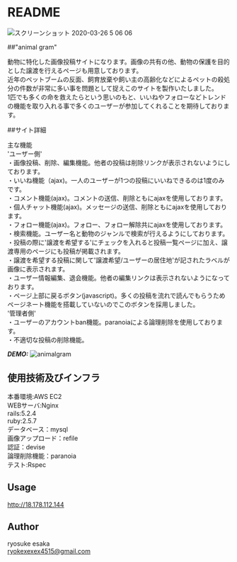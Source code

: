 # README
![スクリーンショット 2020-03-26 5 06 06](https://user-images.githubusercontent.com/58371270/77803759-42352680-70c1-11ea-9efa-8223c8be973c.png)


##"animal gram"

動物に特化した画像投稿サイトになります。画像の共有の他、動物の保護を目的とした譲渡を行えるページも用意しております。<br>
近年のペットブームの反面、飼育放棄や飼い主の高齢化などによるペットの殺処分の件数が非常に多い事を問題として捉えこのサイトを製作いたしました。<br>
1匹でも多くの命を救えたらという思いのもと、いいねやフォローなどトレンドの機能を取り入れる事で多くのユーザーが参加してくれることを期待しております。

##サイト詳細

主な機能<br>
'ユーザー側'<br>
・画像投稿、削除、編集機能。他者の投稿は削除リンクが表示されないようにしております。<br>
・いいね機能（ajax)。一人のユーザーが1つの投稿にいいねできるのは1度のみです。<br>
・コメント機能(ajax)。コメントの送信、削除ともにajaxを使用しております。<br>
・個人チャット機能(ajax)。メッセージの送信、削除ともにajaxを使用しております。<br>
・フォロー機能(ajax)。フォロー、フォロー解除共にajaxを使用しております。<br>
・検索機能。ユーザー名と動物のジャンルで検索が行えるようにしております。<br>
・投稿の際に'譲渡を希望する'にチェックを入れると投稿一覧ページに加え、譲渡専用のページにも投稿が掲載されます。<br>
・譲渡を希望する投稿に関して'譲渡希望/ユーザーの居住地'が記されたラベルが画像に表示されます。<br>
・ユーザー情報編集、退会機能。他者の編集リンクは表示されないようになっております。<br>
・ページ上部に戻るボタン(javascript)。多くの投稿を流れで読んでもらうためページネート機能を搭載していないのでこのボタンを採用しました。<br>
'管理者側'<br>
・ユーザーのアカウントban機能。paranoiaによる論理削除を使用しております。<br>
・不適切な投稿の削除機能。<br>

***DEMO:***
![animalgram](https://user-images.githubusercontent.com/58371270/78085821-023eae00-73f7-11ea-8649-ba6082950aef.gif)


## 使用技術及びインフラ

本番環境:AWS EC2<br>
WEBサーバ:Nginx<br>
rails:5.2.4<br>
ruby:2.5.7<br>
データベース：mysql<br>
画像アップロード：refile<br>
認証：devise<br>
論理削除機能：paranoia<br>
テスト:Rspec





## Usage

http://18.178.112.144


## Author
ryosuke esaka<br>
ryokexexex4515@gmail.com